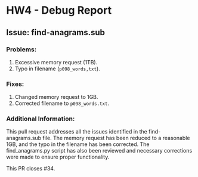 # HW4 - Debug Report

## Issue: find-anagrams.sub

### Problems:
1. Excessive memory request (1TB).
2. Typo in filename (`p098_words,txt`).

### Fixes:
1. Changed memory request to 1GB.
2. Corrected filename to `p098_words.txt`.

### Additional Information:
This pull request addresses all the issues identified in the find-anagrams.sub file. The memory request has been reduced to a reasonable 1GB, and the typo in the filename has been corrected. The find_anagrams.py script has also been reviewed and necessary corrections were made to ensure proper functionality.

This PR closes #34.
